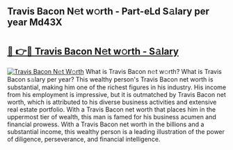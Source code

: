 ## Travis Bacon N𝚎t w𝚘rth - Part-eLd S𝚊lary per year Md43X

# <h2><a href="http://gc2s99r.nevu.top/?p=Travis+Bacon">🔗 👉🔴 Travis Bacon N𝚎t w𝚘rth - S𝚊lary</a></h2>

[![Travis Bacon N𝚎t W𝚘rth](https://i.imgur.com/Oavwk0R.jpeg)](http://gc2s99r.nevu.top/?p=Travis+Bacon)
What is Travis Bacon n𝚎t w𝚘rth? What is Travis Bacon s𝚊lary per year?
This wealthy person's Travis Bacon net worth is substantial, making him one of the richest figures in his industry. His income from his employment is impressive, but it is outmatched by Travis Bacon net worth, which is attributed to his diverse business activities and extensive real estate portfolio. With a Travis Bacon net worth that places him in the uppermost tier of wealth, this man is famed for his business acumen and financial prowess. With a Travis Bacon net worth in the billions and a substantial income, this wealthy person is a leading illustration of the power of diligence, perseverance, and financial intelligence.
